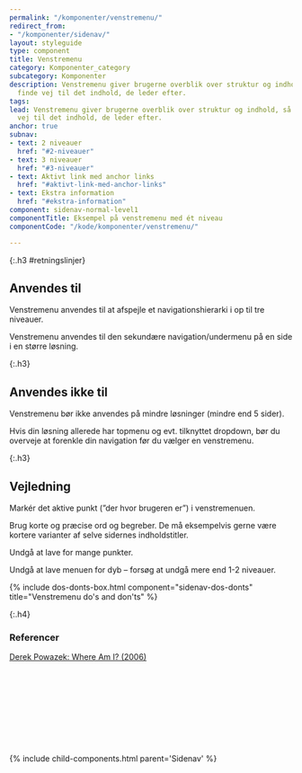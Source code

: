 ```yaml
---
permalink: "/komponenter/venstremenu/"
redirect_from:
- "/komponenter/sidenav/"
layout: styleguide
type: component
title: Venstremenu
category: Komponenter_category
subcategory: Komponenter
description: Venstremenu giver brugerne overblik over struktur og indhold, så de kan
  finde vej til det indhold, de leder efter.
tags: 
lead: Venstremenu giver brugerne overblik over struktur og indhold, så de kan finde
  vej til det indhold, de leder efter.
anchor: true
subnav:
- text: 2 niveauer
  href: "#2-niveauer"
- text: 3 niveauer
  href: "#3-niveauer"
- text: Aktivt link med anchor links
  href: "#aktivt-link-med-anchor-links"
- text: Ekstra information
  href: "#ekstra-information"
component: sidenav-normal-level1
componentTitle: Eksempel på venstremenu med ét niveau
componentCode: "/kode/komponenter/venstremenu/"

---
```

{:.h3 #retningslinjer}

## Anvendes til

Venstremenu anvendes til at afspejle et navigationshierarki i op til tre niveauer.

Venstremenu anvendes til den sekundære navigation/undermenu på en side i en større løsning.

{:.h3}

## Anvendes ikke til

Venstremenu bør ikke anvendes på mindre løsninger (mindre end 5 sider).

Hvis din løsning allerede har topmenu og evt. tilknyttet dropdown, bør du overveje at forenkle din navigation før du vælger en venstremenu.

{:.h3}

## Vejledning

Markér det aktive punkt (”der hvor brugeren er”) i venstremenuen.

Brug korte og præcise ord og begreber. De må eksempelvis gerne være kortere varianter af selve sidernes indholdstitler.

Undgå at lave for mange punkter.

Undgå at lave menuen for dyb – forsøg at undgå mere end 1-2 niveauer.

{% include dos-donts-box.html component="sidenav-dos-donts" title="Venstremenu do's and don'ts" %}

{:.h4}

### Referencer

<a href="http://www.alistapart.com/articles/whereami" class="icon-link">Derek Powazek: Where Am I? (2006)<svg class="icon-svg" focusable="false" aria-hidden="true"><use xlink:href="#open-in-new"></use></svg></a>

{% include child-components.html parent='Sidenav' %}